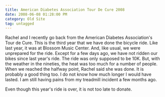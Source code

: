 ```yaml
---
title: American Diabetes Association Tour De Cure 2008
date: 2008-06-08 01:28:00 PM
category: Old Site
tag: untagged
---
```


Rachel and I recently go back from the American Diabetes Association's Tour de Cure. This is the third year that we have done the bicycle ride. Like last year, it was at Blossom Music Center. And, like usual, we were unprepared for the ride. Except for a few days ago, we have not ridden our bikes since last year's ride. The ride was only supposed to be 10K. But, with the weather in the nineties, the heat was too much for a number of people. When we reached the halfway point, Rachel said she was done. It is probably a good thing too. I do not know how much longer I would have lasted. I am still having pains from my treadmill incident a few months ago.

Even though this year's ride is over, it is not too late to donate.
